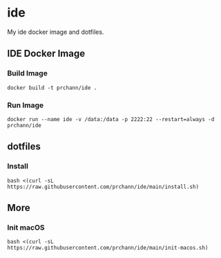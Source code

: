 # ide

My ide docker image and dotfiles.

## IDE Docker Image

### Build Image

```shell
docker build -t prchann/ide .
```

### Run Image

```shell
docker run --name ide -v /data:/data -p 2222:22 --restart=always -d prchann/ide
```

## dotfiles

### Install

```shell
bash <(curl -sL https://raw.githubusercontent.com/prchann/ide/main/install.sh)
```

## More

### Init macOS

```shell
bash <(curl -sL https://raw.githubusercontent.com/prchann/ide/main/init-macos.sh)
```
